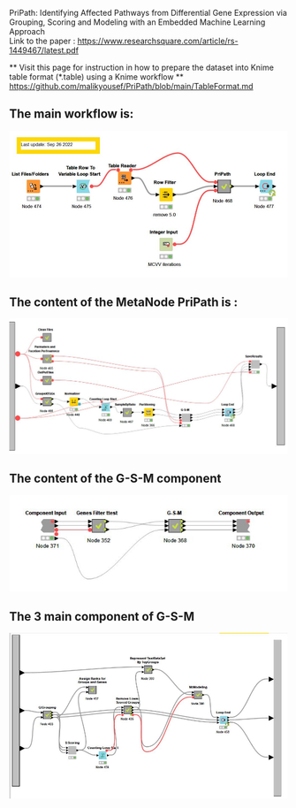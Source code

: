 PriPath: Identifying Affected  Pathways from Differential Gene Expression via Grouping, Scoring and Modeling with an Embedded Machine Learning Approach  
Link to the paper :  https://www.researchsquare.com/article/rs-1449467/latest.pdf

** Visit this page for instruction in how to prepare the dataset into Knime table format (*.table) using a Knime workflow **
https://github.com/malikyousef/PriPath/blob/main/TableFormat.md
<br> 
## The main workflow is: ##

![alt text](https://github.com/malikyousef/PriPath/blob/main/PriPath_main.PNG?raw=true)
 
 
 ## The content of the MetaNode PriPath is : ##
 
![alt text](https://github.com/malikyousef/PriPath/blob/main/PripPath_MetaNode.JPG?raw=true)

 ## The content of the G-S-M component ##
 
 ![alt text](https://github.com/malikyousef/PriPath/blob/main/Ttest_and_GSM.JPG?raw=true)

## The 3 main component of G-S-M ##
 ![alt text](https://github.com/malikyousef/PriPath/blob/main/G-S-M_all_steps.JPG?raw=true)
